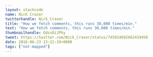 ```yaml
---
layout: stackcode
name: Nick Craver
twitterhandle: Nick_Craver
title: "How we fetch comments, this runs 30,000 times/min."
text: "How we fetch comments, this runs 30,000 times/min."
thumbnailhandle: GUssOiJPhy
tweet: https://twitter.com/Nick_Craver/status/745924692662419456
date: 2016-06-23 13:21:19+0000
tags: ["not-mapped"]
---
```

